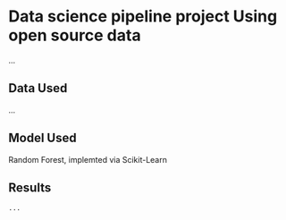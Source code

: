 # Data science pipeline project Using open source data

...

## Data Used
...

## Model Used
Random Forest, implemted via Scikit-Learn

## Results
```
...
```
